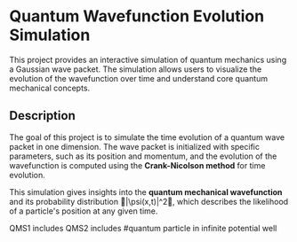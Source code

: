 # Quantum Wavefunction Evolution Simulation

This project provides an interactive simulation of quantum mechanics using a Gaussian wave packet. The simulation allows users to visualize the evolution of the wavefunction over time and understand core quantum mechanical concepts.

## Description

The goal of this project is to simulate the time evolution of a quantum wave packet in one dimension. The wave packet is initialized with specific parameters, such as its position and momentum, and the evolution of the wavefunction is computed using the **Crank-Nicolson method** for time evolution.

This simulation gives insights into the **quantum mechanical wavefunction** and its probability distribution |\psi(x,t)|^2, which describes the likelihood of a particle's position at any given time.

QMS1 includes 
QMS2 includes #quantum particle in infinite potential well

